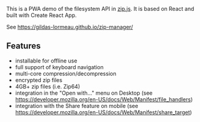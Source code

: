 This is a PWA demo of the filesystem API in [zip.js](https://github.com/gildas-lormeau/zip.js). It is based on React and built with Create React App.

See https://gildas-lormeau.github.io/zip-manager/

## Features

 - installable for offline use
 - full support of keyboard navigation
 - multi-core compression/decompression
 - encrypted zip files
 - 4GB+ zip files (i.e. Zip64)
 - integration in the "Open with..." menu on Desktop (see https://developer.mozilla.org/en-US/docs/Web/Manifest/file_handlers)
 - integration with the Share feature on mobile (see https://developer.mozilla.org/en-US/docs/Web/Manifest/share_target)
